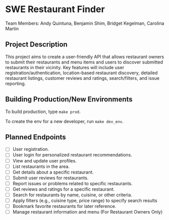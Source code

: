 # SWE Restaurant Finder
Team Members: Andy Quintuna, Benjamin Shim, Bridget Kegelman, Carolina Martin

## Project Description
This project aims to create a user-friendly API that allows restaurant owners to submit their restaurants and menu items and users to discover submitted restaurants in their vicinity. Key features will include user registration/authentication, location-based restaurant discovery, detailed restaurant listings, customer reviews and ratings, search/filters, and issue reporting. 

## Building Production/New Environments

To build production, type `make prod`.

To create the env for a new developer, run `make dev_env`.

## Planned Endpoints
- [ ] User registration.
- [ ] User login for personalized restaurant recommendations.
- [ ] View and update user profiles.
- [ ] List restaurants in the area.
- [ ] Get details about a specific restaurant.
- [ ] Submit user reviews for restaurants.
- [ ] Report issues or problems related to specific restaurants.
- [ ] Get reviews and ratings for a specific restaurant.
- [ ] Search for restaurants by name, cuisine, or other criteria.
- [ ] Apply filters (e.g., cuisine type, price range) to specify search results
- [ ] Bookmark favorite restaurants for later reference.
- [ ] Manage restaurant information and menu (For Restaurant Owners Only)
